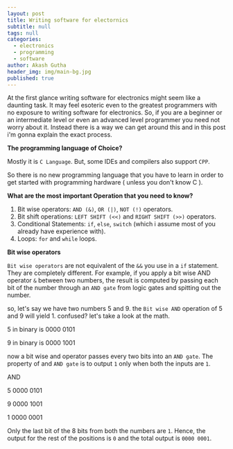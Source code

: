 ```yaml
---
layout: post
title: Writing software for electornics
subtitle: null
tags: null
categories:
  - electronics
  - programming
  - software
author: Akash Gutha
header_img: img/main-bg.jpg
published: true
---
```


At the first glance writing software for electronics might seem like a daunting task. It may feel esoteric even to the greatest programmers with no exposure to writing software for electronics. So, if you are a beginner or an intermediate level or even an advanced level programmer you need not worry about it. Instead there is a way we can get around this and in this post i'm gonna explain the exact process.

__The programming language of Choice?__

Mostly it is `C Language`. But, some IDEs and compilers also support `CPP`.

So there is no new programming language that you have to learn in order to get started with programming hardware ( unless you don't know C ).

__What are the most important Operation that you need to know?__

1. Bit wise operators: `AND (&)`, `OR (|)`, `NOT (!)` operators.
2. Bit shift operations: `LEFT SHIFT (<<)` and `RIGHT SHIFT (>>)` operators.
3. Conditional Statements: `if`, `else`, `switch` (which i assume most of you already have experience with).
4. Loops: `for` and `while` loops.


__Bit wise operators__

`Bit wise operators` are not equivalent of the `&&` you use in a `if` statement. They are completely different. For example, if you apply a bit wise AND operator `&` between two numbers, the result is computed by passing each bit of the number through an `AND gate` from logic gates and spitting out the number.

so, let's say we have two numbers 5 and 9.
the `Bit wise AND` operation of 5 and 9 will yield 1. confused? let's take a look at the math.


5 in binary is 0000 0101

9 in binary is 0000 1001

now a bit wise and operator passes every two bits into an `AND gate`. The property of and `AND gate` is to output `1` only when both the inputs are `1`.

AND

5		0000 0101

9		0000 1001

1		0000 0001


Only the last bit of the 8 bits from both the numbers are `1`. Hence, the output for the rest of the positions is `0` and the total output is `0000 0001`.


